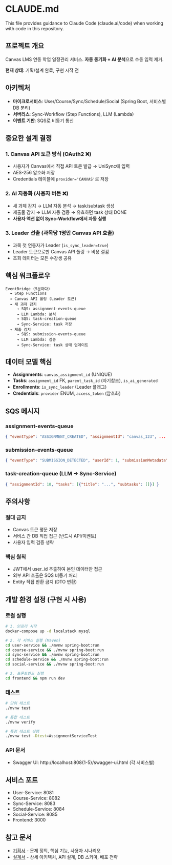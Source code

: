 # CLAUDE.md

This file provides guidance to Claude Code (claude.ai/code) when working with code in this repository.

## 프로젝트 개요
Canvas LMS 연동 학업 일정관리 서비스. **자동 동기화 + AI 분석**으로 수동 입력 제거.

**현재 상태**: 기획/설계 완료, 구현 시작 전

## 아키텍처
- **마이크로서비스**: User/Course/Sync/Schedule/Social (Spring Boot, 서비스별 DB 분리)
- **서버리스**: Sync-Workflow (Step Functions), LLM (Lambda)
- **이벤트 기반**: SQS로 비동기 통신

## 중요한 설계 결정

### 1. Canvas API 토큰 방식 (OAuth2 ❌)
- 사용자가 Canvas에서 직접 API 토큰 발급 → UniSync에 입력
- AES-256 암호화 저장
- Credentials 테이블에 `provider='CANVAS'`로 저장

### 2. AI 자동화 (사용자 버튼 ❌)
- 새 과제 감지 → LLM 자동 분석 → task/subtask 생성
- 제출물 감지 → LLM 자동 검증 → 유효하면 task 상태 DONE
- **사용자 액션 없이 Sync-Workflow에서 자동 실행**

### 3. Leader 선출 (과목당 1명만 Canvas API 호출)
- 과목 첫 연동자가 Leader (`is_sync_leader=true`)
- Leader 토큰으로만 Canvas API 폴링 → 비용 절감
- 조회 데이터는 모든 수강생 공유

## 핵심 워크플로우

```
EventBridge (5분마다)
  → Step Functions
  → Canvas API 폴링 (Leader 토큰)
  → 새 과제 감지
     → SQS: assignment-events-queue
     → LLM Lambda: 분석
     → SQS: task-creation-queue
     → Sync-Service: task 저장
  → 제출 감지
     → SQS: submission-events-queue
     → LLM Lambda: 검증
     → Sync-Service: task 상태 업데이트
```

## 데이터 모델 핵심
- **Assignments**: `canvas_assignment_id` (UNIQUE)
- **Tasks**: `assignment_id` FK, `parent_task_id` (자기참조), `is_ai_generated`
- **Enrollments**: `is_sync_leader` (Leader 플래그)
- **Credentials**: `provider` ENUM, `access_token` (암호화)

## SQS 메시지

### assignment-events-queue
```json
{ "eventType": "ASSIGNMENT_CREATED", "assignmentId": "canvas_123", ... }
```

### submission-events-queue
```json
{ "eventType": "SUBMISSION_DETECTED", "userId": 1, "submissionMetadata": {...} }
```

### task-creation-queue (LLM → Sync-Service)
```json
{ "assignmentId": 10, "tasks": [{"title": "...", "subtasks": []}] }
```

## 주의사항

### 절대 금지
- Canvas 토큰 평문 저장
- 서비스 간 DB 직접 접근 (반드시 API/이벤트)
- 사용자 입력 검증 생략

### 핵심 원칙
- JWT에서 user_id 추출하여 본인 데이터만 접근
- 외부 API 호출은 SQS 비동기 처리
- Entity 직접 반환 금지 (DTO 변환)

## 개발 환경 설정 (구현 시 사용)

### 로컬 실행
```bash
# 1. 인프라 시작
docker-compose up -d localstack mysql

# 2. 각 서비스 실행 (Maven)
cd user-service && ./mvnw spring-boot:run
cd course-service && ./mvnw spring-boot:run
cd sync-service && ./mvnw spring-boot:run
cd schedule-service && ./mvnw spring-boot:run
cd social-service && ./mvnw spring-boot:run

# 3. 프론트엔드 실행
cd frontend && npm run dev
```

### 테스트
```bash
# 단위 테스트
./mvnw test

# 통합 테스트
./mvnw verify

# 특정 테스트 실행
./mvnw test -Dtest=AssignmentServiceTest
```

### API 문서
- Swagger UI: http://localhost:808{1-5}/swagger-ui.html (각 서비스별)

## 서비스 포트
- User-Service: 8081
- Course-Service: 8082
- Sync-Service: 8083
- Schedule-Service: 8084
- Social-Service: 8085
- Frontend: 3000

## 참고 문서
- [기획서](./기획.md) - 문제 정의, 핵심 기능, 사용자 시나리오
- [설계서](./설계서.md) - 상세 아키텍처, API 설계, DB 스키마, 배포 전략